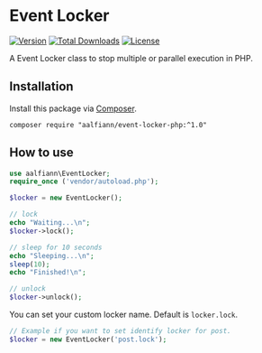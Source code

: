 # Event Locker

[![Version](https://img.shields.io/badge/dev-1.0.0-red.svg)](https://github.com/aalfiann/event-locker-php)
[![Total Downloads](https://poser.pugx.org/aalfiann/event-locker-php/downloads)](https://packagist.org/packages/aalfiann/event-locker-php)
[![License](https://poser.pugx.org/aalfiann/event-locker-php/license)](https://github.com/aalfiann/event-locker-php/blob/HEAD/LICENSE.md)

A Event Locker class to stop multiple or parallel execution in PHP.

## Installation

Install this package via [Composer](https://getcomposer.org/).
```
composer require "aalfiann/event-locker-php:^1.0"
```

## How to use

```php
use aalfiann\EventLocker;
require_once ('vendor/autoload.php');

$locker = new EventLocker();

// lock
echo "Waiting...\n";
$locker->lock();

// sleep for 10 seconds
echo "Sleeping...\n";
sleep(10);
echo "Finished!\n";

// unlock
$locker->unlock();
```

You can set your custom locker name. Default is `locker.lock`.
```php
// Example if you want to set identify locker for post.
$locker = new EventLocker('post.lock');
```